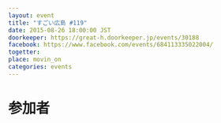 ```yaml
---
layout: event
title: "すごい広島 #119"
date: 2015-08-26 18:00:00 JST
doorkeeper: https://great-h.doorkeeper.jp/events/30188
facebook: https://www.facebook.com/events/684113335022004/
togetter:
place: movin_on
categories: events
---
```


# 参加者
